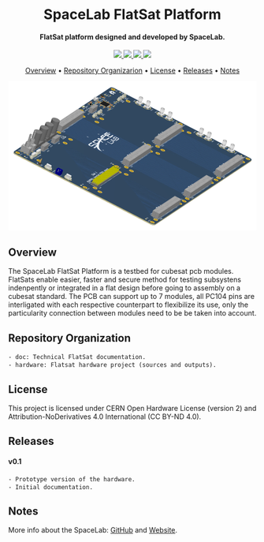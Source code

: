 <h1 align="center">
	SpaceLab FlatSat Platform
	<br>
</h1>

<h4 align="center">FlatSat platform designed and developed by SpaceLab.</h4>

<p align="center">
    <a href="">
		<img src="https://img.shields.io/badge/status-development-green?style=for-the-badge">
	</a>
    <a href="">
		<img src="https://img.shields.io/badge/version-0.1-blue?style=for-the-badge">
	</a>
	<a href="">
		<img src="https://img.shields.io/badge/CAD%20tool-altium%20v20.2-9cf?style=for-the-badge">
	</a>
	<a href="">
		<img src="https://img.shields.io/badge/license-CERN-red?style=for-the-badge">
	</a>
	<!---
    <a href="https://github.com/spacelab-ufsc/obdh2/tree/dev/doc/build">
		<img src="https://img.shields.io/badge/for%20more-here-lightgray?style=for-the-badge">
	</a>
    --->
</p>

<p align="center">
  	<a href="#overview">Overview</a> •
  	<a href="#repository-organization">Repository Organizarion</a> •
  	<a href="#license">License</a> •
  	<a href="#releases">Releases</a> •
  	<!---
      <a href="#acknowledgements">Acknowledgements</a> •
    --->
  	<a href="#notes">Notes</a>
</p>

<p align="center">
    <img src="https://github.com/spacelab-ufsc/flatsat-platform/blob/documentation/doc/figures/flatsat_perspective_image.PNG">
</p>

## Overview

The SpaceLab FlatSat Platform is a testbed for cubesat pcb modules. FlatSats enable easier, faster and secure method for testing subsystens indenpently or integrated in a flat design before going to assembly on a cubesat standard. The PCB can support up to 7 modules, all PC104 pins are interligated with each respective counterpart to flexibilize its use, only the particularity connection between modules need to be be taken into account.

## Repository Organization
	- doc: Technical FlatSat documentation.
	- hardware: Flatsat hardware project (sources and outputs).

## License

This project is licensed under CERN Open Hardware License (version 2) and Attribution-NoDerivatives 4.0 International (CC BY-ND 4.0).

## Releases

#### v0.1
	- Prototype version of the hardware.
	- Initial documentation.

<!---
## Acknowledgements

--->

## Notes

More info about the SpaceLab: [GitHub](https://github.com/spacelab-ufsc/spacelab) and [Website](https://spacelab.ufsc.br/en/home/).